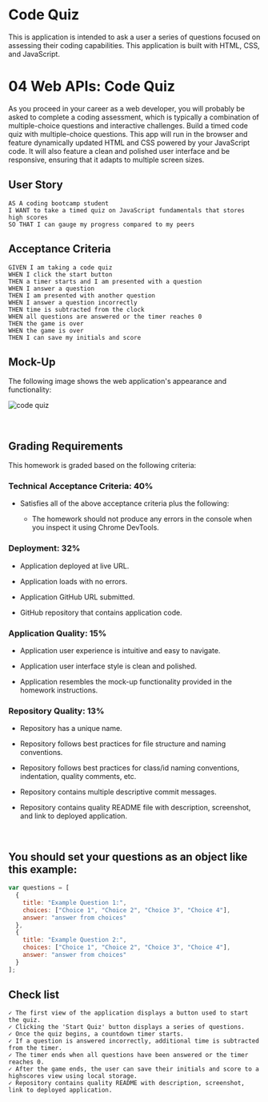 # Code Quiz

This is application is intended to ask a user a series of questions focused on assessing their coding capabilities. This application is built with HTML, CSS, and JavaScript.

# 04 Web APIs: Code Quiz

As you proceed in your career as a web developer, you will probably be asked to complete a coding assessment, which is typically a combination of multiple-choice questions and interactive challenges. Build a timed code quiz with multiple-choice questions. This app will run in the browser and feature dynamically updated HTML and CSS powered by your JavaScript code. It will also feature a clean and polished user interface and be responsive, ensuring that it adapts to multiple screen sizes.

## User Story

```
AS A coding bootcamp student
I WANT to take a timed quiz on JavaScript fundamentals that stores high scores
SO THAT I can gauge my progress compared to my peers
```

## Acceptance Criteria

```
GIVEN I am taking a code quiz
WHEN I click the start button
THEN a timer starts and I am presented with a question
WHEN I answer a question
THEN I am presented with another question
WHEN I answer a question incorrectly
THEN time is subtracted from the clock
WHEN all questions are answered or the timer reaches 0
THEN the game is over
WHEN the game is over
THEN I can save my initials and score
```

## Mock-Up

The following image shows the web application's appearance and functionality:

![code quiz](./assets/04-web-apis-homework-demo.gif)

<br>

## Grading Requirements

This homework is graded based on the following criteria: 

### Technical Acceptance Criteria: 40%

* Satisfies all of the above acceptance criteria plus the following:

  * The homework should not produce any errors in the console when you inspect it using Chrome DevTools.

### Deployment: 32%

* Application deployed at live URL.

* Application loads with no errors.

* Application GitHub URL submitted.

* GitHub repository that contains application code.

### Application Quality: 15%

* Application user experience is intuitive and easy to navigate.

* Application user interface style is clean and polished.

* Application resembles the mock-up functionality provided in the homework instructions.

### Repository Quality: 13%

* Repository has a unique name.

* Repository follows best practices for file structure and naming conventions.

* Repository follows best practices for class/id naming conventions, indentation, quality comments, etc.

* Repository contains multiple descriptive commit messages.

* Repository contains quality README file with description, screenshot, and link to deployed application.

<br>

## You should set your questions as an object like this example:

```js
var questions = [
  {
    title: "Example Question 1:",
    choices: ["Choice 1", "Choice 2", "Choice 3", "Choice 4"],
    answer: "answer from choices"
  },
  {
    title: "Example Question 2:",
    choices: ["Choice 1", "Choice 2", "Choice 3", "Choice 4"],
    answer: "answer from choices"
  }
];
```

## Check list
```
✓ The first view of the application displays a button used to start the quiz.
✓ Clicking the 'Start Quiz' button displays a series of questions.
✓ Once the quiz begins, a countdown timer starts.
✓ If a question is answered incorrectly, additional time is subtracted from the timer.
✓ The timer ends when all questions have been answered or the timer reaches 0.
✓ After the game ends, the user can save their initials and score to a highscores view using local storage.
✓ Repository contains quality README with description, screenshot, link to deployed application.
```
